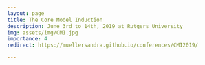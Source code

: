 ```yaml
---
layout: page
title: The Core Model Induction
description: June 3rd to 14th, 2019 at Rutgers University
img: assets/img/CMI.jpg
importance: 4
redirect: https://muellersandra.github.io/conferences/CMI2019/

---
```



